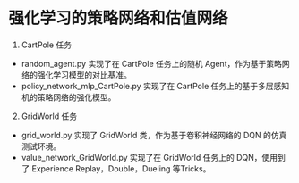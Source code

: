 # 强化学习的策略网络和估值网络
1. CartPole 任务
  + random_agent.py 实现了在 CartPole 任务上的随机 Agent，作为基于策略网络的强化学习模型的对比基准。
  + policy_network_mlp_CartPole.py 实现了在 CartPole 任务上的基于多层感知机的策略网络的强化模型。
2. GridWorld 任务
  + grid_world.py 实现了 GridWorld 类，作为基于卷积神经网络的 DQN 的仿真测试环境。
  + value_network_GridWorld.py 实现了在 GridWorld 任务上的 DQN，使用到了 Experience Replay，Double，Dueling 等Tricks。
